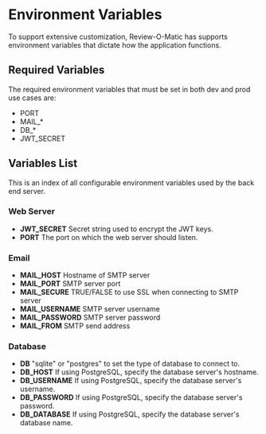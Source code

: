 # Environment Variables

To support extensive customization, Review-O-Matic has supports environment variables that dictate how the application functions.

## Required Variables

The required environment variables that must be set in both dev and prod use cases are:

* PORT
* MAIL_*
* DB_*
* JWT_SECRET

## Variables List

This is an index of all configurable environment variables used by the back end server.

### Web Server

* **JWT_SECRET** Secret string used to encrypt the JWT keys.
* **PORT** The port on which the web server should listen.

### Email

* **MAIL_HOST** Hostname of SMTP server
* **MAIL_PORT** SMTP server port
* **MAIL_SECURE** TRUE/FALSE to use SSL when connecting to SMTP server
* **MAIL_USERNAME** SMTP server username
* **MAIL_PASSWORD** SMTP server password
* **MAIL_FROM** SMTP send address

### Database

* **DB** "sqlite" or "postgres" to set the type of database to connect to.
* **DB_HOST** If using PostgreSQL, specify the database server's hostname.
* **DB_USERNAME** If using PostgreSQL, specify the database server's username.
* **DB_PASSWORD** If using PostgreSQL, specify the database server's password.
* **DB_DATABASE** If using PostgreSQL, specify the database server's database name.
